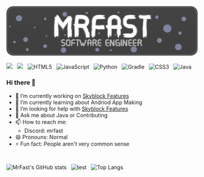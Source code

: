 <img src='https://github.com/MrFast-js/MrFast-js/blob/main/image(1).png?raw=true'/>

![](https://komarev.com/ghpvc/?username=MrFast-js&label=Profile%20Views&color=04aed9&style=for-the-badge) &nbsp;
![](https://img.shields.io/github/followers/MrFast-js?label=Followers&color=04aed9&style=for-the-badge) &nbsp;
![HTML5](https://img.shields.io/badge/html5-%23E34F26.svg?style=for-the-badge&logo=html5&logoColor=white) &nbsp;
![JavaScript](https://img.shields.io/badge/javascript-%23323330.svg?style=for-the-badge&logo=javascript&logoColor=%23F7DF1E) &nbsp;
![Python](https://img.shields.io/badge/python-3670A0?style=for-the-badge&logo=python&logoColor=ffdd54) &nbsp;
![Gradle](https://img.shields.io/badge/Gradle-02303A.svg?style=for-the-badge&logo=Gradle&logoColor=white) &nbsp;
![CSS3](https://img.shields.io/badge/css3-%231572B6.svg?style=for-the-badge&logo=css3&logoColor=white) &nbsp;
![Java](https://img.shields.io/badge/java-%23ED8B00.svg?style=for-the-badge&logo=openjdk&logoColor=white)

### Hi there 👋

- 🔭 I’m currently working on [Skyblock Features](https://github.com/MrFast-js/SkyblockFeatures)
- 🌱 I’m currently learning about Andriod App Making
- 🤔 I’m looking for help with [Skyblock Features](https://github.com/MrFast-js/SkyblockFeatures)
- 💬 Ask me about Java or Contributing
- 📫 How to reach me: 
  - Discord: mrfast
- 😄 Pronouns: Normal
- ⚡ Fun fact: People aren't very common sense

#
![MrFast's GitHub stats](https://github-readme-stats.vercel.app/api?username=MrFast-js&show_icons=true&theme=dark&text_color=AFAFAF&title_color=FFFFFF&icon_color=35CF5C) &nbsp;
![test](https://github-readme-streak-stats.herokuapp.com/?user=MrFast-js&theme=dark&show_icons=true&theme=dark) &nbsp;
![Top Langs](https://github-readme-stats.vercel.app/api/top-langs/?username=MrFast-js&show_icons=true&theme=dark&text_color=AFAFAF&title_color=FFFFFF&icon_color=35CF5C&layout=compact)
